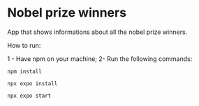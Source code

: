 # Nobel prize winners

App that shows informations about all the nobel prize winners.

How to run:

1 - Have npm on your machine;
2- Run the following commands:

```
npm install
```

```
npx expo install
```

```
npx expo start
```